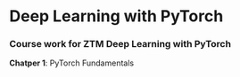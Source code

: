 # Deep Learning with PyTorch

### Course work for ZTM Deep Learning with PyTorch

**Chatper 1**:  PyTorch Fundamentals
